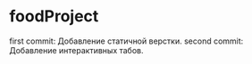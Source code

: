 # foodProject

first commit: Добавление статичной верстки.
second commit: Добавление интерактивных табов.
